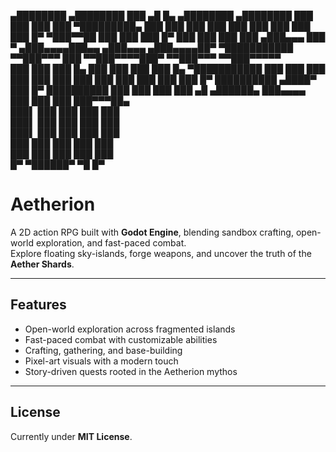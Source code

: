 ▄████████    ▄████████     ███        ▄█    █▄       ▄████████    ▄████████
  ███    ███   ███    ███ ▀█████████▄   ███    ███     ███    ███   ███    ███
  ███    ███   ███    █▀     ▀███▀▀██   ███    ███     ███    █▀    ███    ███
  ███    ███  ▄███▄▄▄         ███   ▀  ▄███▄▄▄▄███▄▄  ▄███▄▄▄      ▄███▄▄▄▄██▀
▀███████████ ▀▀███▀▀▀         ███     ▀▀███▀▀▀▀███▀  ▀▀███▀▀▀     ▀▀███▀▀▀▀▀  
  ███    ███   ███    █▄      ███       ███    ███     ███    █▄  ▀███████████
  ███    ███   ███    ███     ███       ███    ███     ███    ███   ███    ███
  ███    █▀    ██████████    ▄████▀     ███    █▀      ██████████   ███    ███
                                                                    ███    ███
 ▄█   ▄██████▄  ███▄▄▄▄                                                       
███  ███    ███ ███▀▀▀██▄                                                     
███▌ ███    ███ ███   ███                                                     
███▌ ███    ███ ███   ███                                                     
███▌ ███    ███ ███   ███                                                     
███  ███    ███ ███   ███                                                     
███  ███    ███ ███   ███                                                     
█▀    ▀██████▀   ▀█   █▀


# Aetherion

A 2D action RPG built with **Godot Engine**, blending sandbox crafting, open-world exploration, and fast-paced combat.  
Explore floating sky-islands, forge weapons, and uncover the truth of the **Aether Shards**.  

---

## Features
- Open-world exploration across fragmented islands  
- Fast-paced combat with customizable abilities  
- Crafting, gathering, and base-building  
- Pixel-art visuals with a modern touch  
- Story-driven quests rooted in the Aetherion mythos  

---

## License
Currently under **MIT License**.


